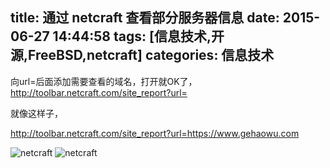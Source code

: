 title: 通过 netcraft 查看部分服务器信息
date: 2015-06-27 14:44:58
tags: [信息技术,开源,FreeBSD,netcraft]
categories: 信息技术
---

向url=后面添加需要查看的域名，打开就OK了，http://toolbar.netcraft.com/site_report?url=

就像这样子，

http://toolbar.netcraft.com/site_report?url=https://www.gehaowu.com

![netcraft](//dn-nimages.qbox.me/2015/06/netcraft_freebsd.png)
![netcraft](//dn-nimages.qbox.me/2015/06/netcraft_freebsd2.png)
